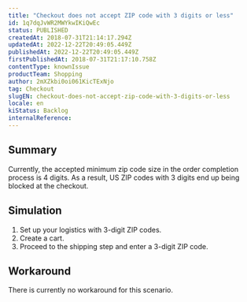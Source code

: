 ```yaml
---
title: "Checkout does not accept ZIP code with 3 digits or less"
id: 1q7dqJvWR2MWYkwIKiQwEc
status: PUBLISHED
createdAt: 2018-07-31T21:14:17.294Z
updatedAt: 2022-12-22T20:49:05.449Z
publishedAt: 2022-12-22T20:49:05.449Z
firstPublishedAt: 2018-07-31T21:17:10.758Z
contentType: knownIssue
productTeam: Shopping
author: 2mXZkbi0oi061KicTExNjo
tag: Checkout
slugEN: checkout-does-not-accept-zip-code-with-3-digits-or-less
locale: en
kiStatus: Backlog
internalReference: 
---
```


## Summary

Currently, the accepted minimum zip code size in the order completion process is 4 digits. As a result, US ZIP codes with 3 digits end up being blocked at the checkout.

## Simulation

1. Set up your logistics with 3-digit ZIP codes.
2. Create a cart.
3. Proceed to the shipping step and enter a 3-digit ZIP code.

## Workaround

There is currently no workaround for this scenario.

